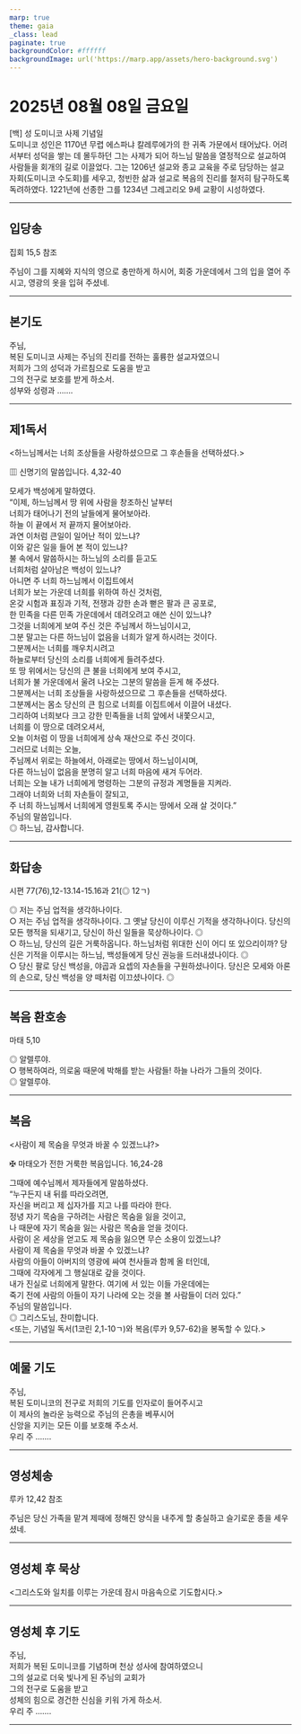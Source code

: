 ```yaml
---
marp: true
theme: gaia
_class: lead
paginate: true
backgroundColor: #ffffff
backgroundImage: url('https://marp.app/assets/hero-background.svg')
---
```


# 2025년 08월 08일 금요일

[백] 성 도미니코 사제 기념일  
도미니코 성인은 1170년 무렵 에스파냐 칼레루에가의 한 귀족 가문에서 태어났다. 어려서부터 성덕을 쌓는 데 몰두하던 그는 사제가 되어 하느님 말씀을 열정적으로 설교하여 사람들을 회개의 길로 이끌었다. 그는 1206년 설교와 종교 교육을 주로 담당하는 설교자회(도미니코 수도회)를 세우고, 청빈한 삶과 설교로 복음의 진리를 철저히 탐구하도록 독려하였다. 1221년에 선종한 그를 1234년 그레고리오 9세 교황이 시성하였다.




---

## 입당송

집회 15,5 참조

주님이 그를 지혜와 지식의 영으로 충만하게 하시어, 회중 가운데에서 그의 입을 열어 주시고, 영광의 옷을 입혀 주셨네.  
  


---

## 본기도

주님,  
복된 도미니코 사제는 주님의 진리를 전하는 훌륭한 설교자였으니  
저희가 그의 성덕과 가르침으로 도움을 받고  
그의 전구로 보호를 받게 하소서.  
성부와 성령과 …….  
  


---

## 제1독서

<하느님께서는 너희 조상들을 사랑하셨으므로 그 후손들을 선택하셨다.>

▥ 신명기의 말씀입니다. 4,32-40

모세가 백성에게 말하였다.  
“이제, 하느님께서 땅 위에 사람을 창조하신 날부터  
너희가 태어나기 전의 날들에게 물어보아라.  
하늘 이 끝에서 저 끝까지 물어보아라.  
과연 이처럼 큰일이 일어난 적이 있느냐?  
이와 같은 일을 들어 본 적이 있느냐?  
불 속에서 말씀하시는 하느님의 소리를 듣고도  
너희처럼 살아남은 백성이 있느냐?  
아니면 주 너희 하느님께서 이집트에서  
너희가 보는 가운데 너희를 위하여 하신 것처럼,  
온갖 시험과 표징과 기적, 전쟁과 강한 손과 뻗은 팔과 큰 공포로,  
한 민족을 다른 민족 가운데에서 데려오려고 애쓴 신이 있느냐?  
그것을 너희에게 보여 주신 것은 주님께서 하느님이시고,  
그분 말고는 다른 하느님이 없음을 너희가 알게 하시려는 것이다.  
그분께서는 너희를 깨우치시려고  
하늘로부터 당신의 소리를 너희에게 들려주셨다.  
또 땅 위에서는 당신의 큰 불을 너희에게 보여 주시고,  
너희가 불 가운데에서 울려 나오는 그분의 말씀을 듣게 해 주셨다.  
그분께서는 너희 조상들을 사랑하셨으므로 그 후손들을 선택하셨다.  
그분께서는 몸소 당신의 큰 힘으로 너희를 이집트에서 이끌어 내셨다.  
그리하여 너희보다 크고 강한 민족들을 너희 앞에서 내쫓으시고,  
너희를 이 땅으로 데려오셔서,  
오늘 이처럼 이 땅을 너희에게 상속 재산으로 주신 것이다.  
그러므로 너희는 오늘,  
주님께서 위로는 하늘에서, 아래로는 땅에서 하느님이시며,  
다른 하느님이 없음을 분명히 알고 너희 마음에 새겨 두어라.  
너희는 오늘 내가 너희에게 명령하는 그분의 규정과 계명들을 지켜라.  
그래야 너희와 너희 자손들이 잘되고,  
주 너희 하느님께서 너희에게 영원토록 주시는 땅에서 오래 살 것이다.”  
주님의 말씀입니다.  
◎ 하느님, 감사합니다.  
  


---

## 화답송

시편 77(76),12-13.14-15.16과 21(◎ 12ㄱ)

◎ 저는 주님 업적을 생각하나이다.  
○ 저는 주님 업적을 생각하나이다. 그 옛날 당신이 이루신 기적을 생각하나이다. 당신의 모든 행적을 되새기고, 당신이 하신 일들을 묵상하나이다. ◎  
○ 하느님, 당신의 길은 거룩하옵니다. 하느님처럼 위대한 신이 어디 또 있으리이까? 당신은 기적을 이루시는 하느님, 백성들에게 당신 권능을 드러내셨나이다. ◎  
○ 당신 팔로 당신 백성을, 야곱과 요셉의 자손들을 구원하셨나이다. 당신은 모세와 아론의 손으로, 당신 백성을 양 떼처럼 이끄셨나이다. ◎  
  


---

## 복음 환호송

마태 5,10

◎ 알렐루야.  
○ 행복하여라, 의로움 때문에 박해를 받는 사람들! 하늘 나라가 그들의 것이다.  
◎ 알렐루야.  
  


---

## 복음

<사람이 제 목숨을 무엇과 바꿀 수 있겠느냐?>

✠ 마태오가 전한 거룩한 복음입니다. 16,24-28

그때에 예수님께서 제자들에게 말씀하셨다.  
“누구든지 내 뒤를 따라오려면,  
자신을 버리고 제 십자가를 지고 나를 따라야 한다.  
정녕 자기 목숨을 구하려는 사람은 목숨을 잃을 것이고,  
나 때문에 자기 목숨을 잃는 사람은 목숨을 얻을 것이다.  
사람이 온 세상을 얻고도 제 목숨을 잃으면 무슨 소용이 있겠느냐?  
사람이 제 목숨을 무엇과 바꿀 수 있겠느냐?  
사람의 아들이 아버지의 영광에 싸여 천사들과 함께 올 터인데,  
그때에 각자에게 그 행실대로 갚을 것이다.  
내가 진실로 너희에게 말한다. 여기에 서 있는 이들 가운데에는  
죽기 전에 사람의 아들이 자기 나라에 오는 것을 볼 사람들이 더러 있다.”  
주님의 말씀입니다.  
◎ 그리스도님, 찬미합니다.  
<또는, 기념일 독서(1코린 2,1-10ㄱ)와 복음(루카 9,57-62)을 봉독할 수 있다.>  
  


---

## 예물 기도

주님,  
복된 도미니코의 전구로 저희의 기도를 인자로이 들어주시고  
이 제사의 놀라운 능력으로 주님의 은총을 베푸시어  
신앙을 지키는 모든 이를 보호해 주소서.  
우리 주 …….  
  


---

## 영성체송

루카 12,42 참조

주님은 당신 가족을 맡겨 제때에 정해진 양식을 내주게 할 충실하고 슬기로운 종을 세우셨네.  
  


---

## 영성체 후 묵상

<그리스도와 일치를 이루는 가운데 잠시 마음속으로 기도합시다.>  


---

## 영성체 후 기도

주님,  
저희가 복된 도미니코를 기념하며 천상 성사에 참여하였으니  
그의 설교로 더욱 빛나게 된 주님의 교회가  
그의 전구로 도움을 받고  
성체의 힘으로 경건한 신심을 키워 가게 하소서.  
우리 주 …….  
  


---